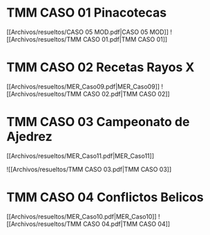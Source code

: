 # TMM CASO 01 Pinacotecas
[[Archivos/resueltos/CASO 05 MOD.pdf|CASO 05 MOD]]
![[Archivos/resueltos/TMM CASO 01.pdf|TMM CASO 01]]

# TMM CASO 02 Recetas Rayos X
[[Archivos/resueltos/MER_Caso09.pdf|MER_Caso09]]
![[Archivos/resueltos/TMM CASO 02.pdf|TMM CASO 02]]


# TMM CASO 03 Campeonato de Ajedrez
[[Archivos/resueltos/MER_Caso11.pdf|MER_Caso11]]

![[Archivos/resueltos/TMM CASO 03.pdf|TMM CASO 03]]
# TMM CASO 04 Conflictos Belicos
[[Archivos/resueltos/MER_Caso10.pdf|MER_Caso10]]
![[Archivos/resueltos/TMM CASO 04.pdf|TMM CASO 04]]
